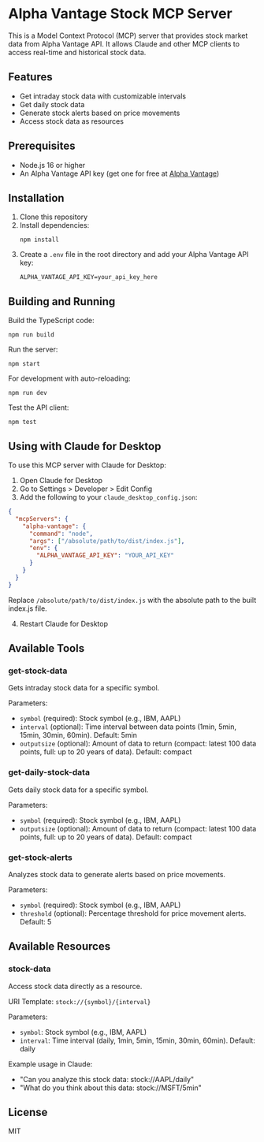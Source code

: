 # Alpha Vantage Stock MCP Server

This is a Model Context Protocol (MCP) server that provides stock market data from Alpha Vantage API. It allows Claude and other MCP clients to access real-time and historical stock data.

## Features

- Get intraday stock data with customizable intervals
- Get daily stock data
- Generate stock alerts based on price movements
- Access stock data as resources

## Prerequisites

- Node.js 16 or higher
- An Alpha Vantage API key (get one for free at [Alpha Vantage](https://www.alphavantage.co/support/#api-key))

## Installation

1. Clone this repository
2. Install dependencies:
   ```
   npm install
   ```
3. Create a `.env` file in the root directory and add your Alpha Vantage API key:
   ```
   ALPHA_VANTAGE_API_KEY=your_api_key_here
   ```

## Building and Running

Build the TypeScript code:
```
npm run build
```

Run the server:
```
npm start
```

For development with auto-reloading:
```
npm run dev
```

Test the API client:
```
npm test
```

## Using with Claude for Desktop

To use this MCP server with Claude for Desktop:

1. Open Claude for Desktop
2. Go to Settings > Developer > Edit Config
3. Add the following to your `claude_desktop_config.json`:

```json
{
  "mcpServers": {
    "alpha-vantage": {
      "command": "node",
      "args": ["/absolute/path/to/dist/index.js"],
      "env": {
        "ALPHA_VANTAGE_API_KEY": "YOUR_API_KEY"
      } 
    }
  }
}
```

Replace `/absolute/path/to/dist/index.js` with the absolute path to the built index.js file.

4. Restart Claude for Desktop

## Available Tools

### get-stock-data

Gets intraday stock data for a specific symbol.

Parameters:
- `symbol` (required): Stock symbol (e.g., IBM, AAPL)
- `interval` (optional): Time interval between data points (1min, 5min, 15min, 30min, 60min). Default: 5min
- `outputsize` (optional): Amount of data to return (compact: latest 100 data points, full: up to 20 years of data). Default: compact

### get-daily-stock-data

Gets daily stock data for a specific symbol.

Parameters:
- `symbol` (required): Stock symbol (e.g., IBM, AAPL)
- `outputsize` (optional): Amount of data to return (compact: latest 100 data points, full: up to 20 years of data). Default: compact

### get-stock-alerts

Analyzes stock data to generate alerts based on price movements.

Parameters:
- `symbol` (required): Stock symbol (e.g., IBM, AAPL)
- `threshold` (optional): Percentage threshold for price movement alerts. Default: 5

## Available Resources

### stock-data

Access stock data directly as a resource.

URI Template: `stock://{symbol}/{interval}`

Parameters:
- `symbol`: Stock symbol (e.g., IBM, AAPL)
- `interval`: Time interval (daily, 1min, 5min, 15min, 30min, 60min). Default: daily

Example usage in Claude:
- "Can you analyze this stock data: stock://AAPL/daily"
- "What do you think about this data: stock://MSFT/5min"

## License

MIT 
